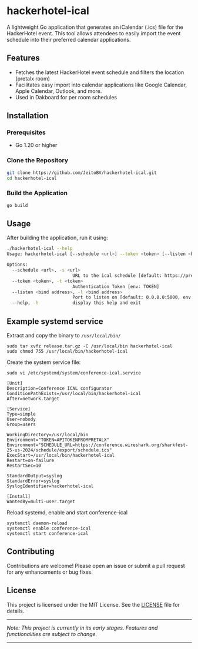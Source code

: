 # hackerhotel-ical

A lightweight Go application that generates an iCalendar (.ics) file for the HackerHotel event. This tool allows attendees to easily import the event schedule into their preferred calendar applications.

## Features

* Fetches the latest HackerHotel event schedule and filters the location (pretalx room)
* Facilitates easy import into calendar applications like Google Calendar, Apple Calendar, Outlook, and more.
* Used in Dakboard for per room schedules

## Installation

### Prerequisites

* Go 1.20 or higher

### Clone the Repository

```bash
git clone https://github.com/JeitoBV/hackerhotel-ical.git
cd hackerhotel-ical
```

### Build the Application

```bash
go build
```

## Usage

After building the application, run it using:

```bash
./hackerhotel-ical --help
Usage: hackerhotel-ical [--schedule <url>] --token <token> [--listen <bind address>]

Options:
  --schedule <url>, -s <url>
                         URL to the ical schedule [default: https://pretalx.hackerhotel.nl/2025/schedule/export/schedule.ics, env: SCHEDULE_URL]
  --token <token>, -t <token>
                         Authentication Token [env: TOKEN]
  --listen <bind address>, -l <bind address>
                         Port to listen on [default: 0.0.0.0:5000, env: LISTEN_ADDRESS]
  --help, -h             display this help and exit
```

## Example systemd service

Extract and copy the binary to `/usr/local/bin/`
```
sudo tar xvfz release.tar.gz -C /usr/local/bin hackerhotel-ical
sudo chmod 755 /usr/local/bin/hackerhotel-ical
```

Create the system service file:
```
sudo vi /etc/systemd/system/conference-ical.service
```

```
[Unit]
Description=Conference ICAL configurator
ConditionPathExists=/usr/local/bin/hackerhotel-ical
After=network.target

[Service]
Type=simple
User=nobody
Group=users

WorkingDirectory=/usr/local/bin
Environment="TOKEN=APITOKENFROMPRETALX"
Environment="SCHEDULE_URL=https://conference.wireshark.org/sharkfest-25-us-2024/schedule/export/schedule.ics"
ExecStart=/usr/local/bin/hackerhotel-ical
Restart=on-failure
RestartSec=10

StandardOutput=syslog
StandardError=syslog
SyslogIdentifier=hackerhotel-ical

[Install]
WantedBy=multi-user.target
```

Reload systemd, enable and start conference-ical
```
systemctl daemon-reload
systemctl enable conference-ical
systemctl start conference-ical
```

## Contributing

Contributions are welcome! Please open an issue or submit a pull request for any enhancements or bug fixes.

## License

This project is licensed under the MIT License. See the [LICENSE](LICENSE) file for details.

---

*Note: This project is currently in its early stages. Features and functionalities are subject to change.*

---

